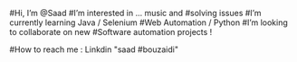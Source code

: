 #Hi, I’m @Saad
#I’m interested in ... music and #solving issues
#I’m currently learning Java / Selenium #Web Automation / Python
#I’m looking to collaborate on new #Software automation projects !

#How to reach me : Linkdin "saad #bouzaidi"

<!---
Sabo2560/Sabo2560 is a ✨ special ✨ repository because its `README.md` (this file) appears on your GitHub profile.
You can click the Preview link to take a look at your changes.
--->
